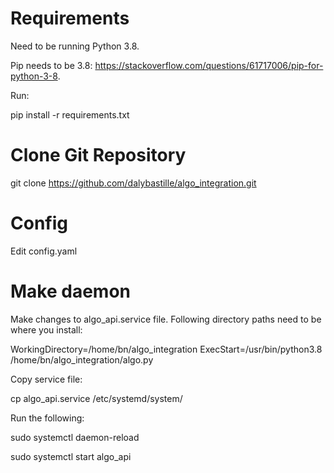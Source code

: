 # Requirements

Need to be running Python 3.8.

Pip needs to be 3.8: https://stackoverflow.com/questions/61717006/pip-for-python-3-8.

Run:

pip install -r requirements.txt

# Clone Git Repository

git clone https://github.com/dalybastille/algo_integration.git


# Config

Edit config.yaml


# Make daemon

Make changes to algo_api.service file. Following directory paths need to be where you install:

WorkingDirectory=/home/bn/algo_integration
ExecStart=/usr/bin/python3.8 /home/bn/algo_integration/algo.py

Copy service file:
   
cp algo_api.service /etc/systemd/system/

Run the following:

sudo systemctl daemon-reload

sudo systemctl start algo_api
